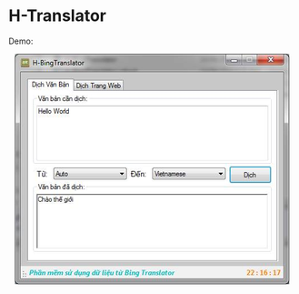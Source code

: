 # H-Translator

Demo:
<p align="center"> 
<img src="https://github.com/thehaohcm/H-Translator/blob/master/image_demo/image_Htranslator.jpg">
